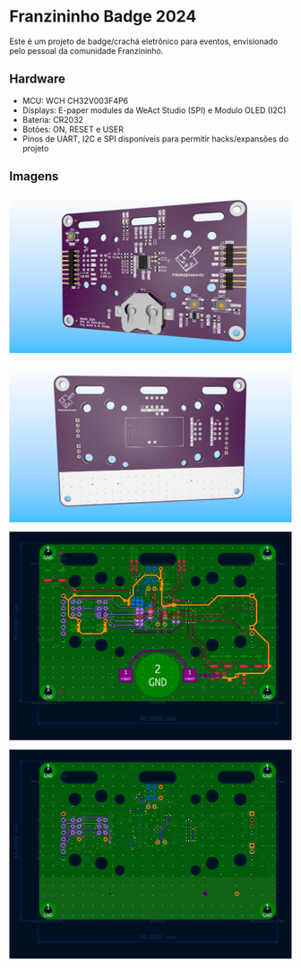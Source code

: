 # Franzininho Badge 2024  
  
Este é um projeto de badge/crachá eletrônico para eventos, envisionado pelo pessoal da comunidade Franzininho.
  
## Hardware
  
- MCU: WCH CH32V003F4P6
- Displays: E-paper modules da WeAct Studio (SPI) e Modulo OLED (I2C)
- Bateria: CR2032
- Botões: ON, RESET e USER
- Pinos de UART, I2C e SPI disponíveis para permitir hacks/expansões do projeto
  
## Imagens
  
![Top](/IMG/Franzininho_Badge_2024_Rev00_Top.png)
  
![Bottom](/IMG/Franzininho_Badge_2024_Rev00_Bottom.png)
  
![Layout - Top](/IMG/Layout_Top.png)

![Layout - Bottom](/IMG/Layout_Bottom.png)

